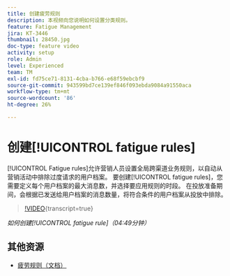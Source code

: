 ```yaml
---
title: 创建疲劳规则
description: 本视频向您说明如何设置分类规则。
feature: Fatigue Management
jira: KT-3446
thumbnail: 28450.jpg
doc-type: feature video
activity: setup
role: Admin
level: Experienced
team: TM
exl-id: fd75ce71-8131-4cba-b766-e68f59ebcbf9
source-git-commit: 943599bd7ce139ef846f093ebda9084a91550aca
workflow-type: tm+mt
source-wordcount: '86'
ht-degree: 26%

---
```


# 创建[!UICONTROL fatigue rules]

[!UICONTROL Fatigue rules]允许营销人员设置全局跨渠道业务规则，以自动从营销活动中排除过度请求的用户档案。
要创建[!UICONTROL fatigue rules]，您需要定义每个用户档案的最大消息数，并选择要应用规则的时段。 在投放准备期间，会根据已发送给用户档案的消息数量，将符合条件的用户档案从投放中排除。

>[!VIDEO](https://video.tv.adobe.com/v/28450?learn=on){transcript=true}

*如何创建[!UICONTROL fatigue rule]（04:49分钟）*

## 其他资源

* [疲劳规则（文档）](https://experienceleague.adobe.com/docs/campaign-standard/using/testing-and-sending/working-with-typology-rules/fatigue-rules.html)
